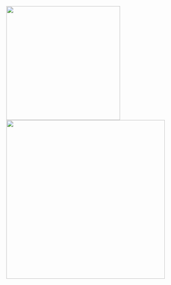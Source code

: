 <p align='left'>
  <a href="Top"><img src="https://github-readme-stats.vercel.app/api/top-langs/?username=marcos-gma&theme=dark&layout=compact" width="300"></a>
  <a href="#"><img src="https://github-readme-streak-stats.herokuapp.com/?user=marcos-gma&theme=dark&layout=compact" width="418"></a>
</p>
